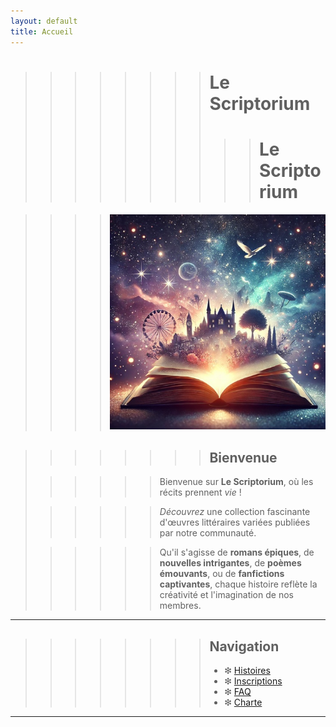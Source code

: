 ```yaml
---
layout: default
title: Accueil
---
```


>>>>>>>> # Le Scriptorium
>>>>>>>>>> # Le Scriptorium

>>>> ![Texte alternatif](assets/files/image2.jpg)


>>>>>>>> ## Bienvenue
>
>>>>>> Bienvenue sur **Le Scriptorium**, où les récits prennent _vie_ !
>
>>>>>> *Découvrez* une collection fascinante d'œuvres littéraires variées publiées par notre communauté.
>
>>>>>> Qu'il s'agisse de **romans épiques**, de **nouvelles intrigantes**, de **poèmes émouvants**, ou de **fanfictions captivantes**, chaque histoire reflète la créativité et l'imagination de nos membres.

---

>>>>>>>> ## Navigation
>>>>>>>> - ❇︎ [Histoires](histoires.md)
>>>>>>>> - ❇︎ [Inscriptions](inscriptions.md)
>>>>>>>> - ❇︎ [FAQ](faq.md)
>>>>>>>> - ❇︎ [Charte](charte.md)

---
